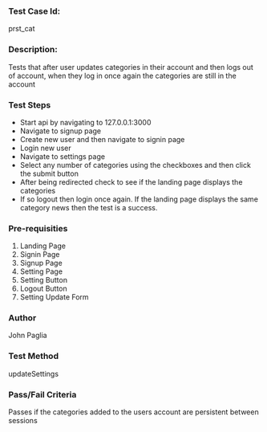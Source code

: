 ### Test Case Id: 
prst_cat

### Description:
Tests that after user updates categories in their account and then logs out of
account, when they log in once again the categories are still in the account

### Test Steps
- Start api by navigating to 127.0.0.1:3000
- Navigate to signup page
- Create new user and then navigate to signin page
- Login new user
- Navigate to settings page
- Select any number of categories using the checkboxes and then click the submit button
- After being redirected check to see if the landing page displays the categories
- If so logout then login once again. If the landing page displays the same category news then the test is a success.

### Pre-requisities
1. Landing Page
2. Signin Page
3. Signup Page
4. Setting Page
5. Setting Button
6. Logout Button
7. Setting Update Form

### Author
John Paglia

### Test Method
updateSettings

### Pass/Fail Criteria
Passes if the categories added to the users account are persistent between sessions
